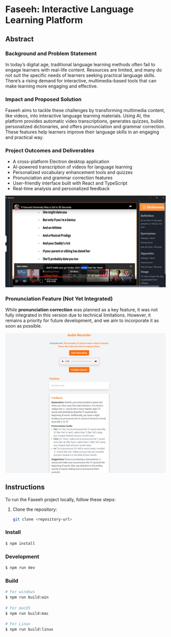 # Faseeh: Interactive Language Learning Platform

## Abstract

### Background and Problem Statement

In today’s digital age, traditional language learning methods often fail to engage learners with real-life content. Resources are limited, and many do not suit the specific needs of learners seeking practical language skills. There’s a rising demand for interactive, multimedia-based tools that can make learning more engaging and effective.

### Impact and Proposed Solution

Faseeh aims to tackle these challenges by transforming multimedia content, like videos, into interactive language learning materials. Using AI, the platform provides automatic video transcriptions, generates quizzes, builds personalized dictionaries, and offers pronunciation and grammar correction. These features help learners improve their language skills in an engaging and practical way.

### Project Outcomes and Deliverables

- A cross-platform Electron desktop application
- AI-powered transcription of videos for language learning
- Personalized vocabulary enhancement tools and quizzes
- Pronunciation and grammar correction features
- User-friendly interface built with React and TypeScript
- Real-time analysis and personalized feedback

![Faseeh Preview](resources/test2.png)
### Pronunciation Feature (Not Yet Integrated)

While **pronunciation correction** was planned as a key feature, it was not fully integrated in this version due to technical limitations. However, it remains a priority for future development, and we aim to incorporate it as soon as possible.

![Pronunciation Feature - Planned](resources/test.png)

## Instructions

To run the Faseeh project locally, follow these steps:

1. Clone the repository:

   ```bash
   git clone <repository-url>
    ```
### Install

```bash
$ npm install
```

### Development

```bash
$ npm run dev
```

### Build

```bash
# For windows
$ npm run build:win

# For macOS
$ npm run build:mac

# For Linux
$ npm run build:linux
```
